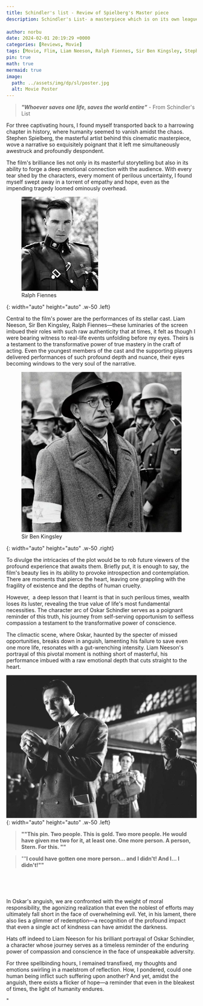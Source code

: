 ```yaml
---
title: Schindler's list - Review of Spielberg's Master piece
description: Schindler's List- a masterpiece which is on its own league. The harrowing events of the Holocaust ,the transformative journey of Oskar Schindler and the lives he saved. My take of one of the best movies ever made. 

author: norbu
date: 2024-02-01 20:19:29 +0000
categories: [Reviews, Movie]
tags: [Movie, Flim, Liam Neeson, Ralph Fiennes, Sir Ben Kingsley, Stephen Spielberg, Oskar Schindler]
pin: true
math: true
mermaid: true
image:
  path: ../assets/img/dp/sl/poster.jpg
  alt: Movie Poster
---
```



> ***"Whoever saves one life, saves the world entire"*** - From Schindler's List
<!-- /wp:quote -->

<!-- wp:paragraph -->
<p>For three captivating hours, I found myself transported back to a harrowing chapter in history, where humanity seemed to vanish amidst the chaos. Stephen Spielberg, the masterful artist behind this cinematic masterpiece, wove a narrative so exquisitely poignant that it left me simultaneously awestruck and profoundly despondent.</p>
<!-- /wp:paragraph -->

<!-- wp:paragraph -->
<p>The film's brilliance lies not only in its masterful storytelling but also in its ability to forge a deep emotional connection with the audience. With every tear shed by the characters, every moment of perilous uncertainty, I found myself swept away in a torrent of empathy and hope, even as the impending tragedy loomed ominously overhead.</p>
<!-- /wp:paragraph -->


<figure class="left w-50">
  <img src="/assets/img/dp/sl/RalphFiennes.jpg" alt="First image description">
  <figcaption class="text-left">Ralph Fiennes</figcaption>
</figure>{: width="auto" height="auto" .w-50 .left} 

<!-- wp:paragraph -->
<p>Central to the film's power are the performances of its stellar cast. Liam Neeson, Sir Ben Kingsley, Ralph Fiennes—these luminaries of the screen imbued their roles with such raw authenticity that at times, it felt as though I were bearing witness to real-life events unfolding before my eyes. Theirs is a testament to the transformative power of true mastery in the craft of acting. Even the youngest members of the cast and the supporting players delivered performances of such profound depth and nuance, their eyes becoming windows to the very soul of the narrative.</p>
<!-- /wp:paragraph -->

<figure class="left w-50">
  <img src="/assets/img/dp/sl/BenKingsley.jpg" alt="First image description">
  <figcaption class="text-center">Sir Ben Kingsley</figcaption>
</figure>{: width="auto" height="auto" .w-50 .right} 
<!-- wp:paragraph -->
<p>To divulge the intricacies of the plot would be to rob future viewers of the profound experience that awaits them. Briefly put, it is enough to say, the film's beauty lies in its ability to provoke introspection and contemplation. There are moments that pierce the heart, leaving one grappling with the fragility of existence and the depths of human cruelty.</p>
<!-- /wp:paragraph -->

<!-- wp:paragraph -->
<p>However,&nbsp; a deep lesson that I learnt is that in such perilous times, wealth loses its luster, revealing the true value of life's most fundamental necessities. The character arc of Oskar Schindler serves as a poignant reminder of this truth, his journey from self-serving opportunism to selfless compassion a testament to the transformative power of conscience.</p>
<!-- /wp:paragraph -->

<!-- wp:paragraph -->
<p>The climactic scene, where Oskar, haunted by the specter of missed opportunities, breaks down in anguish, lamenting his failure to save even one more life, resonates with a gut-wrenching intensity. Liam Neeson's portrayal of this pivotal moment is nothing short of masterful, his performance imbued with a raw emotional depth that cuts straight to the heart.</p>
<!-- /wp:paragraph -->

<!-- wp:media-text {""mediaId"":472,""mediaLink"":""https://teelepcha5.wordpress.com/?attachment_id=472"",""mediaType"":""image""} -->
<img title="a title" alt="Alt text" src="/assets/img/dp/sl/schindlers.jpg">{: width="auto" height="auto" .w-50 .left} 
<br>
> <p><strong>""This pin. Two people. This is gold. Two more people. He would have given me two for it, at least one. One more person. A person, Stern. For this. ""</strong></p>
<!-- /wp:paragraph -->

<!-- wp:paragraph -->
> <p>""<strong>I could have gotten one more person… and I didn't! And I… I didn't!""</strong></p>
<!-- /wp:paragraph -->

<!-- wp:paragraph -->
<br><br><br>
<p>In Oskar's anguish, we are confronted with the weight of moral responsibility, the agonizing realization that even the noblest of efforts may ultimately fall short in the face of overwhelming evil. Yet, in his lament, there also lies a glimmer of redemption—a recognition of the profound impact that even a single act of kindness can have amidst the darkness.</p>
<!-- /wp:paragraph -->

<!-- wp:paragraph -->
<p>Hats off indeed to Liam Neeson for his brilliant portrayal of Oskar Schindler, a character whose journey serves as a timeless reminder of the enduring power of compassion and conscience in the face of unspeakable adversity.</p>
<!-- /wp:paragraph -->

<!-- wp:paragraph -->
<p>For three spellbinding hours, I remained transfixed, my thoughts and emotions swirling in a maelstrom of reflection. How, I pondered, could one human being inflict such suffering upon another? And yet, amidst the anguish, there exists a flicker of hope—a reminder that even in the bleakest of times, the light of humanity endures.&nbsp;</p>
<!-- /wp:paragraph -->"
